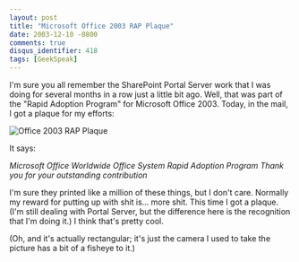 ```yaml
---
layout: post
title: "Microsoft Office 2003 RAP Plaque"
date: 2003-12-10 -0800
comments: true
disqus_identifier: 418
tags: [GeekSpeak]
---
```

I'm sure you all remember the SharePoint Portal Server work that I was
doing for several months in a row just a little bit ago. Well, that was
part of the "Rapid Adoption Program" for Microsoft Office 2003. Today,
in the mail, I got a plaque for my efforts:
 
 ![Office 2003 RAP
Plaque](https://hyqi8g.blu.livefilestore.com/y2pY3tq1yijUPFV1z8k01NKT1pUI1ckxgbTz01W0qO7GIcl3ERcflRwrqBnVzHP7rhB-zUvQ7F1nWqF3mdHTvc9p8WrUFwJfJBWnI4HnNEpqiQ/20031210plaque.jpg?psid=1)

 
 It says:
 
 *Microsoft Office
 Worldwide Office System Rapid Adoption Program
 Thank you for your outstanding contribution*
 
 I'm sure they printed like a million of these things, but I don't care.
Normally my reward for putting up with shit is... more shit. This time I
got a plaque. (I'm still dealing with Portal Server, but the difference
here is the recognition that I'm doing it.) I think that's pretty cool.
 
 (Oh, and it's actually rectangular; it's just the camera I used to take
the picture has a bit of a fisheye to it.)
